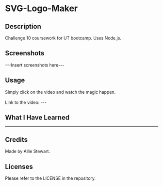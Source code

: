 # SVG-Logo-Maker

## Description
Challenge 10 coursework for UT bootcamp. Uses Node.js.

## Screenshots
---Insert screenshots here---

## Usage
Simply click on the video and watch the magic happen. </br>  
Link to the video: --- </br>

## What I Have Learned
---

## Credits
Made by Allie Stewart. </br>

## Licenses
Please refer to the LICENSE in the repository. </br>